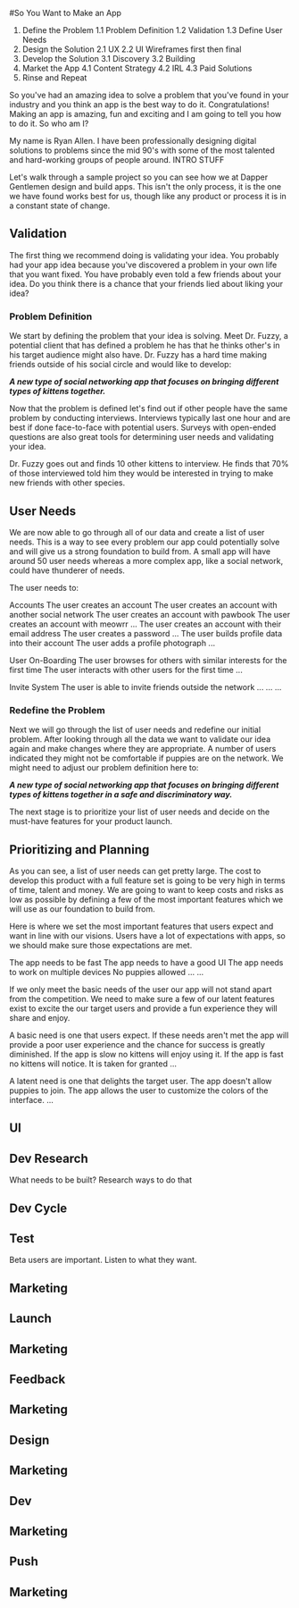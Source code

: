 #So You Want to Make an App

1. Define the Problem
  1.1 Problem Definition
  1.2 Validation
  1.3 Define User Needs
2. Design the Solution
  2.1 UX
  2.2 UI
  Wireframes first then final
3. Develop the Solution
  3.1 Discovery
  3.2 Building
4. Market the App
  4.1 Content Strategy
  4.2 IRL
  4.3 Paid Solutions
5. Rinse and Repeat


So you've had an amazing idea to solve a problem that you've found in your industry and you think an app is the best way to do it. Congratulations! Making an app is amazing, fun and exciting and I am going to tell you how to do it. So who am I?

My name is Ryan Allen. I have been professionally designing digital solutions to problems since the mid 90's with some of the most talented and hard-working groups of people around.  INTRO STUFF

Let's walk through a sample project so you can see how we at Dapper Gentlemen design and build apps. This isn't the only process, it is the one we have found works best for us, though like any product or process it is in a constant state of change.

## Validation
The first thing we recommend doing is validating your idea. You probably had your app idea because you've discovered a problem in your own life that you want fixed. You have probably even told a few friends about your idea. Do you think there is a chance that your friends lied about liking your idea?

### Problem Definition
We start by defining the problem that your idea is solving. Meet Dr. Fuzzy, a potential client that has defined a problem he has that he thinks other's in his target audience might also have. Dr. Fuzzy has a hard time making friends outside of his social circle and would like to develop:

***A new type of social networking app that focuses on bringing different types of kittens together.***

Now that the problem is defined let's find out if other people have the same problem by conducting interviews. Interviews typically last one hour and are best if done face-to-face with potential users. Surveys with open-ended questions are also great tools for determining user needs and validating your idea. 

Dr. Fuzzy goes out and finds 10 other kittens to interview. He finds that 70% of those interviewed told him they would be interested in trying to make new friends with other species.


## User Needs
We are now able to go through all of our data and create a list of user needs. This is a way to see every problem our app could potentially solve and will give us a strong foundation to build from. A small app will have around 50 user needs whereas a more complex app, like a social network, could have thunderer of needs. 

The user needs to:

Accounts
	The user creates an account
		The user creates an account with another social network
			The user creates an account with pawbook
      The user creates an account with meowrr
			...
		The user creates an account with their email address
			The user creates a password
      ...
	The user builds profile data into their account
		The user adds a profile photograph
		...

User On-Boarding
	The user browses for others with similar interests for the first time
	The user interacts with other users for the first time
	...

Invite System
	The user is able to invite friends outside the network
	...
...
...



### Redefine the Problem
Next we will go through the list of user needs and redefine our initial problem. After looking through all the data we want to validate our idea again and make changes where they are appropriate. A number of users indicated they might not be comfortable if puppies are on the network. We might need to adjust our problem definition here to:

***A new type of social networking app that focuses on bringing different types of kittens together in a safe and discriminatory way.***


The next stage is to prioritize your list of user needs and decide on the must-have features for your product launch.

## Prioritizing and Planning
As you can see, a list of user needs can get pretty large. The cost to develop this product with a full feature set is going to be very high in terms of time, talent and money. We are going to want to keep costs and risks as low as possible by defining a few of the most important features which we will use as our foundation to build from.

Here is where we set the most important features that users expect and want in line with our visions. Users have a lot of expectations with apps, so we should make sure those expectations are met.

The app needs to be fast
The app needs to have a good UI
The app needs to work on multiple devices
No puppies allowed
...
...

If we only meet the basic needs of the user our app will not stand apart from the competition. We need to make sure a few of our latent features exist to excite the our target users and provide a fun experience they will share and enjoy. 

A basic need is one that users expect. If these needs aren't met the app will provide a poor user experience and the chance for success is greatly diminished.
  If the app is slow no kittens will enjoy using it. 
  If the app is fast no kittens will notice. It is taken for granted
  ...

A latent need is one that delights the target user.
  The app doesn't allow puppies to join.
  The app allows the user to customize the colors of the interface.
  ...

## UI

## Dev Research

What needs to be built?
Research ways to do that

## Dev Cycle

## Test

Beta users are important. Listen to what they want.

## Marketing

## Launch

## Marketing

## Feedback

## Marketing

## Design

## Marketing

## Dev

## Marketing

## Push

## Marketing


